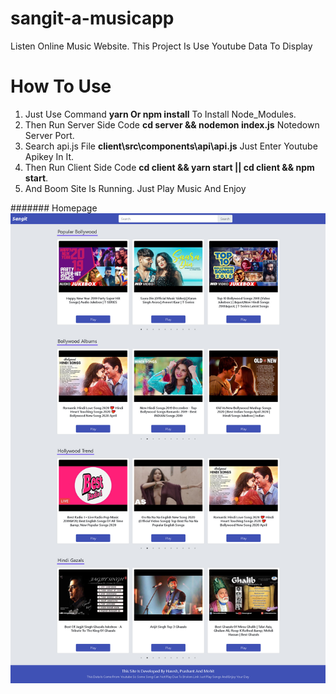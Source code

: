 # sangit-a-musicapp

Listen Online Music Website. This Project Is Use Youtube Data To Display

# How To Use
1) Just Use Command **yarn Or npm install** To Install Node_Modules. 
2) Then Run Server Side Code **cd server && nodemon index.js** Notedown Server Port.
3) Search api.js File **client\src\components\api\api.js** Just Enter Youtube Apikey In It.
4) Then Run Client Side Code **cd client && yarn start || cd client && npm start**.
5) And Boom Site Is Running. Just Play Music And Enjoy

####### Homepage
![GitHub Logo](/homepage.jpg)
